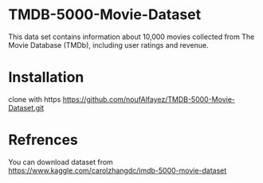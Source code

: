 # TMDB-5000-Movie-Dataset
This data set contains information about 10,000 movies collected from The Movie Database (TMDb), including user ratings and revenue.

# Installation
clone with https  https://github.com/noufAlfayez/TMDB-5000-Movie-Dataset.git

# Refrences
You can download dataset from https://www.kaggle.com/carolzhangdc/imdb-5000-movie-dataset
